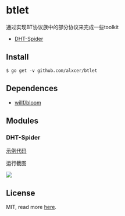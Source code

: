 # btlet

通过实现BT协议族中的部分协议来完成一些toolkit

* [DHT-Spider](./README.md#dht-spider)

## Install

```
$ go get -v github.com/alxcer/btlet
```

## Dependences

* [willf/bloom](https://github.com/willf/bloom)

## Modules

### DHT-Spider

[示例代码](./example/btsniffer)

运行截图

![](./screenshot/btsniffer.png)

## License

MIT, read more [here](./LICENSE).
